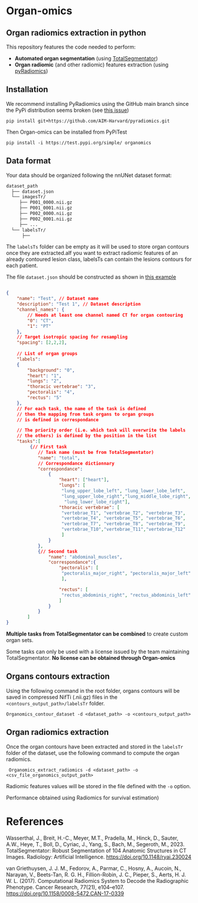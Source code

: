 # Organ-omics

## Organ radiomics extraction in python

This repository features the code needed to perform:
- **Automated organ segmentation** (using [TotalSegmentator](https://github.com/wasserth/TotalSegmentator))
-  **Organ radiomic** (and other radiomic) features extraction (using [pyRadiomics](https://github.com/AIM-Harvard/pyradiomics/))


## Installation

We recommend installing PyRadiomics using the GitHub main branch since the PyPi distribution seems broken (see [this issue](https://github.com/AIM-Harvard/pyradiomics/issues/900))

`pip install git+https://github.com/AIM-Harvard/pyradiomics.git`

Then Organ-omics can be installed from PyPiTest

`pip install -i https://test.pypi.org/simple/ organomics`


## Data format

Your data should be organized following the nnUNet dataset format:

```bash
dataset_path
  ├── dataset.json
  └── imagesTr/
     ├── P001_0000.nii.gz
     ├── P001_0001.nii.gz
     ├── P002_0000.nii.gz
     ├── P002_0001.nii.gz
     ├── ...
  └── labelsTr/ 
      ├── 
```

The `labelsTs` folder can be empty as it will be used to store organ contours once they are extracted.aIf you want to extract radiomic features of an already contoured lesion class, labelsTs can contain the lesions contours for each patient.

 

The file ```dataset.json``` should be constructed as shown in [this example](https://raw.githubusercontent.com/Zhack47/Organ-omics/refs/heads/main/data/Dataset001_Test/dataset.json)

```json

{
    "name": "Test", // Dataset name
    "description": "Test 1", // Dataset description
    "channel_names": {
        // Needs at least one channel named CT for organ contouring
        "0": "CT", 
        "1": "PT"
    },
    // Target isotropic spacing for resampling
    "spacing": [2,2,2],
    
    // List of organ groups
    "labels":
    {
        "background": "0",
        "heart": "1",
        "lungs": "2",
        "thoracic vertebrae": "3",
        "pectoralis": "4",
        "rectus": "5"
    },
    // For each task, the name of the task is defined
    // then the mapping from task organs to organ groups
    // is defined in correspondance

    // The priority order (i.e. which task will overwrite the labels 
    // the others) is defined by the position in the list
    "tasks":[
         {// First task
            // Task name (must be from TotalSegmentator)
            "name": "total",
            // Correspondance dictionnary
            "correspondance":
                {
                    "heart": ["heart"],
                    "lungs": [
                     "lung_upper_lobe_left", "lung_lower_lobe_left",
                     "lung_upper_lobe_right","lung_middle_lobe_right",
                      "lung_lower_lobe_right"],
                    "thoracic vertebrae": [
                     "vertebrae_T1", "vertebrae_T2", "vertebrae_T3",
                     "vertebrae_T4", "vertebrae_T5", "vertebrae_T6",
                     "vertebrae_T7", "vertebrae_T8", "vertebrae_T9",
                     "vertebrae_T10","vertebrae_T11","vertebrae_T12"
                     ]
                }
            },
            {// Second task
                "name": "abdominal_muscles", 
                "correspondance":{
                    "pectoralis": [
                     "pectoralis_major_right", "pectoralis_major_left"
                     ],

                    "rectus": [
                     "rectus_abdominis_right", "rectus_abdominis_left"
                    ]
                }
            }
        ]
}

```

**Multiple tasks from TotalSegmentator can be combined** to create custom organ sets.

Some tasks can only be used with a license issued by the team maintaining TotalSegmentator. **No license can be obtained through Organ-omics**

## Organs contours extraction

Using the following command in the root folder, organs contours will be saved in compressed NifTi (.nii.gz) files  in the `<contours_output_path>/labelsTr` folder.

```Organomics_contour_dataset -d <dataset_path> -o <contours_output_path>```

## Organ radiomics extraction

Once the organ contours have been extracted and stored in the `labelsTr` folder of the dataset, use the following command to compute the organ radiomics.

``` Organomics_extract_radiomics -d <dataset_path> -o <csv_file_organomics_output_path>```

Radiomic features values will be stored in the file defined with the `-o` option.



[//]: <> (## Results on the HECKTOR22 dataset)

[//]: <> (![Performance using Organomics for survival estimation]data/imgs/Organomics_performance.png)
[//]: <> (Performance obtained using Organomics for survival estimation)

[//]: <> (![Performance using Radiomics for survival estimation]data/imgs/Radiomics_performance.png)
Performance obtained using Radiomics for survival estimation)


# References

Wasserthal, J., Breit, H.-C., Meyer, M.T., Pradella, M., Hinck, D., Sauter, A.W., Heye, T., Boll, D., Cyriac, J., Yang, S., Bach, M., Segeroth, M., 2023. TotalSegmentator: Robust Segmentation of 104 Anatomic Structures in CT Images. Radiology: Artificial Intelligence. https://doi.org/10.1148/ryai.230024

van Griethuysen, J. J. M., Fedorov, A., Parmar, C., Hosny, A., Aucoin, N., Narayan, V., Beets-Tan, R. G. H., Fillion-Robin, J. C., Pieper, S., Aerts, H. J. W. L. (2017). Computational Radiomics System to Decode the Radiographic Phenotype. Cancer Research, 77(21), e104–e107. https://doi.org/10.1158/0008-5472.CAN-17-0339
